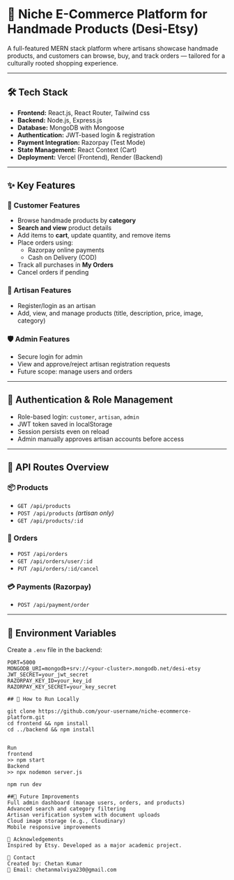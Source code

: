 # 🧵 Niche E-Commerce Platform for Handmade Products (Desi-Etsy)

A full-featured MERN stack platform where artisans showcase handmade products, and customers can browse, buy, and track orders — tailored for a culturally rooted shopping experience.

---

## 🛠 Tech Stack

- **Frontend:** React.js, React Router, Tailwind css 
- **Backend:** Node.js, Express.js
- **Database:** MongoDB with Mongoose
- **Authentication:** JWT-based login & registration
- **Payment Integration:** Razorpay (Test Mode)
- **State Management:** React Context (Cart)
- **Deployment:** Vercel (Frontend), Render (Backend)

---

## ✨ Key Features

### 👤 Customer Features
- Browse handmade products by **category**
- **Search and view** product details
- Add items to **cart**, update quantity, and remove items
- Place orders using:
  - Razorpay online payments
  - Cash on Delivery (COD)
- Track all purchases in **My Orders**
- Cancel orders if pending

### 🎨 Artisan Features
- Register/login as an artisan
- Add, view, and manage products (title, description, price, image, category)

### 🛡 Admin Features
- Secure login for admin
- View and approve/reject artisan registration requests
- Future scope: manage users and orders

---

## 🔐 Authentication & Role Management

- Role-based login: `customer`, `artisan`, `admin`
- JWT token saved in localStorage
- Session persists even on reload
- Admin manually approves artisan accounts before access

---

## 🔗 API Routes Overview

### 📦 Products
- `GET /api/products`
- `POST /api/products` _(artisan only)_
- `GET /api/products/:id`

### 🧾 Orders
- `POST /api/orders`
- `GET /api/orders/user/:id`
- `PUT /api/orders/:id/cancel`

### 💳 Payments (Razorpay)
- `POST /api/payment/order`

---

## 🔧 Environment Variables

Create a `.env` file in the backend:

```env
PORT=5000
MONGODB_URI=mongodb+srv://<your-cluster>.mongodb.net/desi-etsy
JWT_SECRET=your_jwt_secret
RAZORPAY_KEY_ID=your_key_id
RAZORPAY_KEY_SECRET=your_key_secret

## 🚀 How to Run Locally

git clone https://github.com/your-username/niche-ecommerce-platform.git
cd frontend && npm install
cd ../backend && npm install


Run
frontend
>> npm start
Backend
>> npx nodemon server.js

npm run dev

##📌 Future Improvements
Full admin dashboard (manage users, orders, and products)
Advanced search and category filtering
Artisan verification system with document uploads
Cloud image storage (e.g., Cloudinary)
Mobile responsive improvements

🙌 Acknowledgements
Inspired by Etsy. Developed as a major academic project.

📧 Contact
Created by: Chetan Kumar
📩 Email: chetanmalviya230@gmail.com
